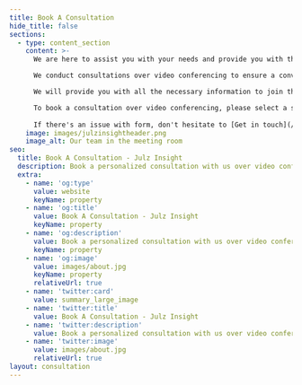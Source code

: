 ```yaml
---
title: Book A Consultation
hide_title: false
sections:
  - type: content_section
    content: >-
      We are here to assist you with your needs and provide you with the information you require to make informed decisions. Our consultation is a personalized one-on-one session where we listen to your concerns and provide tailored advice to meet your specific requirements.

      We conduct consultations over video conferencing to ensure a convenient and safe experience for all our clients. To schedule a consultation, simply select a suitable date from the calendar below. Once you have selected a date, you will be redirected to a form where you can provide us with some basic information about yourself and your requirements. This will help us prepare for the consultation and ensure that we can provide you with the best possible advice.

      We will provide you with all the necessary information to join the video conference, and our team will be available to guide you through the process if needed. We look forward to speaking with you and helping you achieve your goals.

      To book a consultation over video conferencing, please select a suitable date from the calendar below.
      
      If there's an issue with form, don't hesitate to [Get in touch](/contact/)
    image: images/julzinsightheader.png
    image_alt: Our team in the meeting room
seo:
  title: Book A Consultation - Julz Insight
  description: Book a personalized consultation with us over video conferencing. Select a date from the calendar below and get expert advice for your needs. Join the video conference easily with our team's guidance. Start now to achieve your goals.
  extra:
    - name: 'og:type'
      value: website
      keyName: property
    - name: 'og:title'
      value: Book A Consultation - Julz Insight
      keyName: property
    - name: 'og:description'
      value: Book a personalized consultation with us over video conferencing. Select a date from the calendar below and get expert advice for your needs. Join the video conference easily with our team's guidance. Start now to achieve your goals.
      keyName: property
    - name: 'og:image'
      value: images/about.jpg
      keyName: property
      relativeUrl: true
    - name: 'twitter:card'
      value: summary_large_image
    - name: 'twitter:title'
      value: Book A Consultation - Julz Insight
    - name: 'twitter:description'
      value: Book a personalized consultation with us over video conferencing. Select a date from the calendar below and get expert advice for your needs. Join the video conference easily with our team's guidance. Start now to achieve your goals.
    - name: 'twitter:image'
      value: images/about.jpg
      relativeUrl: true
layout: consultation
---
```

